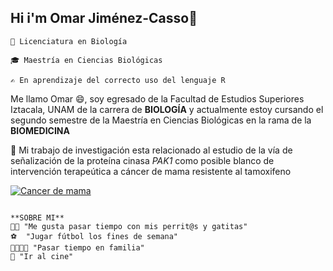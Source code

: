 ## Hi i'm Omar Jiménez-Casso👋


```
🌱 Licenciatura en Biología

🎓 Maestría en Ciencias Biológicas 

✍️ En aprendizaje del correcto uso del lenguaje R

```
Me llamo Omar 😄, soy egresado de la Facultad de Estudios Superiores Iztacala, UNAM de la carrera de **BIOLOGÍA** y actualmente estoy cursando el segundo semestre de la Maestría en Ciencias Biológicas en la rama de la **BIOMEDICINA** 

🤔 Mi trabajo de investigación esta relacionado al estudio de la vía de señalización de la proteína cinasa *PAK1* como posible blanco de intervención terapeútica a cáncer de mama resistente al tamoxifeno 


[![Cancer de mama](https://encrypted-tbn0.gstatic.com/images?q=tbn:ANd9GcQuph7elyIWkcSayHUw9M9eLQqW7WKfscn_EA&s)](https://encrypted-tbn0.gstatic.com/images?q=tbn:ANd9GcQuph7elyIWkcSayHUw9M9eLQqW7WKfscn_EA&s)

```
                                                                **SOBRE MI**
🐶😺 "Me gusta pasar tiempo con mis perrit@s y gatitas"
⚽  "Jugar fútbol los fines de semana"
👨‍👩‍👦‍👦 "Pasar tiempo en familia"
👻 "Ir al cine"
```


<!--
**omar971812-lgtm/omar971812-lgtm** is a ✨ _special_ ✨ repository because its `README.md` (this file) appears on your GitHub profile.

Here are some ideas to get you started:

- 🔭 I’m currently working on ...
- 🌱 I’m currently learning ...
- 👯 I’m looking to collaborate on ...
- 🤔 I’m looking for help with ...
- 💬 Ask me about ...
- 📫 How to reach me: ...
- 😄 Pronouns: ...
- ⚡ Fun fact: ...
-->
